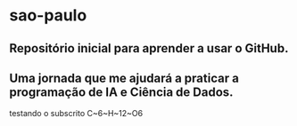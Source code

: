 # sao-paulo
## Repositório inicial para aprender a usar o GitHub.
Uma **jornada** que me ajudará a praticar a programação de IA e Ciência de Dados.
---
testando o subscrito C~6~H~12~O6
